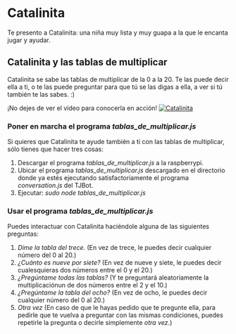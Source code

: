 # Catalinita
Te presento a Catalinita: una niña muy lista y muy guapa a la que le encanta jugar y ayudar.

## Catalinita y las tablas de multiplicar
Catalinita se sabe las tablas de multiplicar de la 0 a la 20. Te las puede decir ella a ti, o te las puede preguntar para que tú se las digas a ella, a ver si tú también te las sabes. :)

¡No dejes de ver el vídeo para conocerla en acción!
[![Catalinita](https://github.com/mjcastepe/Propuestas/blob/master/Catalinita/Catalinita.png)](https://ibm.box.com/s/bkjhiwe67892ll9msfbsjmqybze726xg)

### Poner en marcha el programa _tablas\_de\_multiplicar.js_
Si quieres que Catalinita te ayude también a ti con las tablas de multiplicar, sólo tienes que hacer tres cosas:
1) Descargar el programa _tablas\_de\_multiplicar.js_ a la raspberrypi.
2) Ubicar el programa _tablas\_de\_multiplicar.js_ descargado en el directorio donde ya estés ejecutando satisfactoriamente el programa _conversation.js_ del TJBot.
3) Ejecutar:
_sudo node tablas\_de\_multiplicar.js_

### Usar el programa _tablas\_de\_multiplicar.js_
Puedes interactuar con Catalinita haciéndole alguna de las siguientes preguntas:
1) _Dime la tabla del trece_. (En vez de trece, le puedes decir cualquier número del 0 al 20.) 
2) _¿Cuánto es nueve por siete?_ (En vez de nueve y siete, le puedes decir cualesquieras dos números entre el 0 y el 20.)
3) _¿Pregúntame todas las tablas?_ (Y te preguntará aleatoriamente la multiplicaciónun de dos números entre el 2 y el 10.)
4) _¿Pregúntame la tabla del ocho?_ (En vez de ocho, le puedes decir cualquier número del 0 al 20.)
5) _Otra vez_ (En caso de que le hayas pedido que te pregunte ella, para pedirle que te vuelva a preguntar con las mismas condiciones, puedes repetirle la pregunta o decirle simplemente _otra vez_.)
